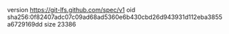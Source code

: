 version https://git-lfs.github.com/spec/v1
oid sha256:0f82407adc07c09ad68ad5360e6b430cbd26d943931d112eba3855a6729169dd
size 23386
